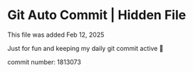 # Git Auto Commit | Hidden File

This file was added Feb 12, 2025

Just for fun and keeping my daily git commit active 🤪

commit number: 1813073
